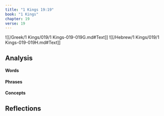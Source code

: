 ```yaml
---
title: "1 Kings 19:19"
book: "1 Kings"
chapter: 19
verse: 19
---
```

![[/Greek/1 Kings/019/1 Kings-019-019G.md#Text]]
![[/Hebrew/1 Kings/019/1 Kings-019-019H.md#Text]]

## Analysis

#### Words

#### Phrases

#### Concepts

## Reflections
